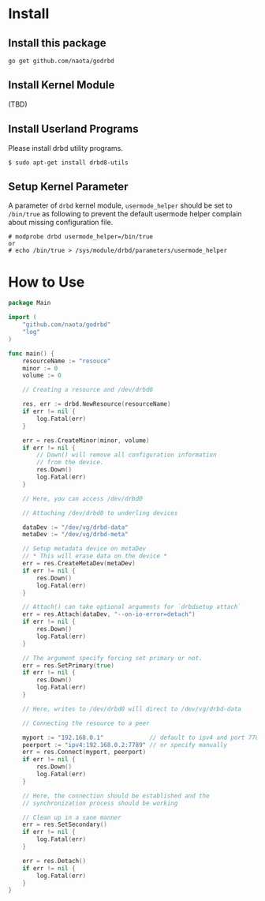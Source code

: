 # Install
## Install this package

```
go get github.com/naota/godrbd
```

## Install Kernel Module

(TBD)

## Install Userland Programs

Please install drbd utility programs.

```
$ sudo apt-get install drbd8-utils
```

## Setup Kernel Parameter

A parameter of `drbd` kernel module, `usermode_helper` should be set
to `/bin/true` as following to prevent the default usermode helper
complain about missing configuration file.

```
# modprobe drbd usermode_helper=/bin/true
or
# echo /bin/true > /sys/module/drbd/parameters/usermode_helper
```

# How to Use


```go
package Main

import (
	"github.com/naota/godrbd"
	"log"
)

func main() {
	resourceName := "resouce"
	minor := 0
	volume := 0

	// Creating a resource and /dev/drbd0

	res, err := drbd.NewResource(resourceName)
	if err != nil {
		log.Fatal(err)
	}

	err = res.CreateMinor(minor, volume)
	if err != nil {
		// Down() will remove all configuration information
		// from the device.
		res.Down()
		log.Fatal(err)
	}

	// Here, you can access /dev/drbd0

	// Attaching /dev/drbd0 to underling devices

	dataDev := "/dev/vg/drbd-data"
	metaDev := "/dev/vg/drbd-meta"

	// Setup metadata device on metaDev
	// * This will erase data on the device *
	err = res.CreateMetaDev(metaDev)
	if err != nil {
		res.Down()
		log.Fatal(err)
	}

	// Attach() can take optional arguments for `drbdsetup attach`
	err = res.Attach(dataDev, "--on-io-error=detach")
	if err != nil {
		res.Down()
		log.Fatal(err)
	}

	// The argument specify forcing set primary or not.
	err = res.SetPrimary(true)
	if err != nil {
		res.Down()
		log.Fatal(err)
	}

	// Here, writes to /dev/drbd0 will direct to /dev/vg/drbd-data

	// Connecting the resource to a peer

	myport := "192.168.0.1"             // default to ipv4 and port 7788
	peerport := "ipv4:192.168.0.2:7789" // or specify manually
	err = res.Connect(myport, peerport)
	if err != nil {
		res.Down()
		log.Fatal(err)
	}

	// Here, the connection should be established and the
	// synchronization process should be working

	// Clean up in a sane manner
	err = res.SetSecondary()
	if err != nil {
		log.Fatal(err)
	}

	err = res.Detach()
	if err != nil {
		log.Fatal(err)
	}
}
```
